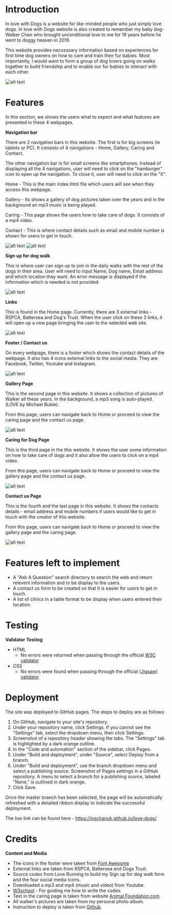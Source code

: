 # Introduction
In love with Dogs is a website for like-minded people who just simply love dogs. In love with Dogs website is also created to remember my baby dog- Walker Chan who brought unconditional love to me for 19 years before he went to doggy heaven in 2019.

This website provides neccessary information based on experiences for first time dog owners on how to care and train their fur babies. Most importantly, I would want to form a group of dog lovers going on walks together to build friendship and to enable our fur babies to interact with each other. 

![alt text](<assets/Readme images/Screenshot on all devices.jpg>)


# Features

In this section, we shows the users what to expect and what features are presented in these 4 webpages.

**Navigation bar**

There are 2 navigation bars in this website. The first is for big screens (ie tablets or PC). It consists of 4 navigations - Home, Gallery, Caring and Contact.

The other navigation bar is for small screens like smartphones. Instead of displaying all the 4 navigations, user will need to click on the "hamburger" icon to open up the navigation. To close it, user will need to click on the "X".

Home - This is the main index.html file which users will see when they access this webpage.

Gallery - Its shows a gallery of dog pictures taken over the years and in the background an mp3 music is being played.

Caring - This page shows the users how to take care of dogs. It consists of a mp4 video.

Contact - This is where contact details such as email and mobile number is shown for users to get in touch.

![alt text](<assets/Readme images/Navigation_Laptops.jpg>)
![alt text](<assets/Readme images/Navigation_Small_screens.jpg>)

**Sign up for dog walk**

This is where user can sign up to join in the daily walks with the rest of the dogs in their area. User will need to input Name, Dog name, Email address and which location they want. An error message is displayed if the information which is needed is not provided. 

![alt text](<assets/Readme images/Dog Sign up.jpg>)

**Links**

This is found in the Home page. Currently, there are 3 external links - RSPCA, Battersea and Dog's Trust. When the user click on these 3 links, it will open up a new page bringing the user to the selected web site.

![alt text](<assets/Readme images/Links.jpg>)

**Footer / Contact us**

On every webpage, there is a footer which shows the contact details of the webpage. It also has 4 icons external links to the social media. They are Facebook, Twitter, Youtube and Instagram.


![alt text](<assets/Readme images/footer.jpg>)

**Gallery Page**

This is the second page in this website. It shows a collection of pictures of Walker all these years. In the background, a mp3 song is auto-played. (LOVE by Michael Buble).

From this page, users can navigate back to Home or proceed to view the caring page and the contact us page. 

![alt text](<assets/Readme images/Gallery.jpg>)

**Caring for Dog Page**

This is the third page in the this website. It shows the user some information on how to take care of dogs and it also allow the users to click on a mp4 video.

From this page, users can navigate back to Home or proceed to view the gallery page and the contact us page. 

![alt text](<assets/Readme images/Caring for dogs.jpg>)

**Contact us Page**

This is the fourth and the last page in this website. It shows the contacts details - email address and mobile numbers if users would like to get in touch with the creator of this website.

From this page, users can navigate back to Home or proceed to view the gallery page and the caring page. 

![alt text](<assets/Readme images/contact.jpg>)


# Features left to implement

- A "Ask A Question" search directory to search the web and return relevent information and to be display to the users.
- A contact us form to be created so that it is easier for users to get in touch.
- A list of clinics in a table format to be display when users entered their location.

# Testing

**Validator Testing**

- HTML
  - No errors were returned when passing through the official [W3C validator](https://validator.w3.org/nu/?doc=https%3A%2F%2Fcode-institute-org.github.io%2Flove-running-2.0%2Findex.html)
- CSS
  - No errors were found when passing through the official [(Jigsaw) validator](https://jigsaw.w3.org/css-validator/validator?uri=https%3A%2F%2Fvalidator.w3.org%2Fnu%2F%3Fdoc%3Dhttps%253A%252F%252Fcode-institute-org.github.io%252Flove-running-2.0%252Findex.html&profile=css3svg&usermedium=all&warning=1&vextwarning=&lang=en#css)

# Deployment

The site was deployed to GitHub pages. The steps to deploy are as follows:

1. On GitHub, navigate to your site's repository.
2. Under your repository name, click  Settings. If you cannot see the "Settings" tab, select the  dropdown menu, then click Settings.
3. Screenshot of a repository header showing the tabs. The "Settings" tab is highlighted by a dark orange outline.
4. In the "Code and automation" section of the sidebar, click  Pages.
5. Under "Build and deployment", under "Source", select Deploy from a branch.
6. Under "Build and deployment", use the branch dropdown menu and select a publishing source.
Screenshot of Pages settings in a GitHub repository. A menu to select a branch for a publishing source, labeled "None," is outlined in dark orange.
7. Click Save.

Once the master branch has been selected, the page will be automatically refreshed with a detailed ribbon display to indicate the successful deployment.

The live link can be found here - https://joschanuk.github.io/love-dogs/

# Credits

**Content and Media**

- The icons in the footer were taken from [Font Awesome](https://fontawesome.com/)
- External links are taken from RSPCA, Battersea and Dogs Trust.
- Source codes from Love Running to build my Sign up for dog walk form and the four social media icons.
- Downloaded a mp3 and mp4 (music and video) from Youtube.
- [W3school](https://www.w3schools.com) - For guiding me how to write the codes.
- Text in the caring page is taken from website [Animal Foundation.com](https://animalfoundation.com/whats-going-on/blog/basic-necessities-proper-pet-care).
- All walker's pictures are taken from my personal photo album.
- Instruction to deploy is taken from [Github](https://docs.github.com/en/pages/getting-started-with-github-pages/configuring-a-publishing-source-for-your-github-pages-site).





